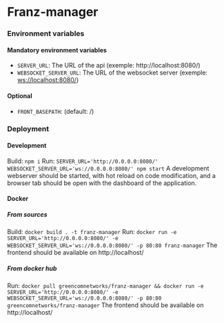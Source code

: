 # Franz-manager

### Environment variables
#### Mandatory environment variables
* `SERVER_URL`: The URL of the api (exemple: http://localhost:8080/)
* `WEBSOCKET_SERVER_URL`: The URL of the websocket server (exemple: [ws://localhost:8080/](ws://localhost:8080/))

#### Optional
* `FRONT_BASEPATH`: (default: /)

### Deployment
#### Development
Build: `npm i`
Run: `SERVER_URL='http://0.0.0.0:8080/' WEBSOCKET_SERVER_URL='ws://0.0.0.0:8080/' npm start`
A development webserver should be started, with hot reload on code modification, and a browser tab should be open with the dashboard of the application.

#### Docker
##### From sources
Build: `docker build . -t franz-manager`
Run: `docker run -e SERVER_URL='http://0.0.0.0:8080/' -e WEBSOCKET_SERVER_URL='ws://0.0.0.0:8080/' -p 80:80 franz-manager`
The frontend should be available on http://localhost/

##### From docker hub
Run: `docker pull greencomnetworks/franz-manager && docker run -e SERVER_URL='http://0.0.0.0:8080/' -e WEBSOCKET_SERVER_URL='ws://0.0.0.0:8080/' -p 80:80 greencomnetworks/franz-manager`
The frontend should be available on http://localhost/
